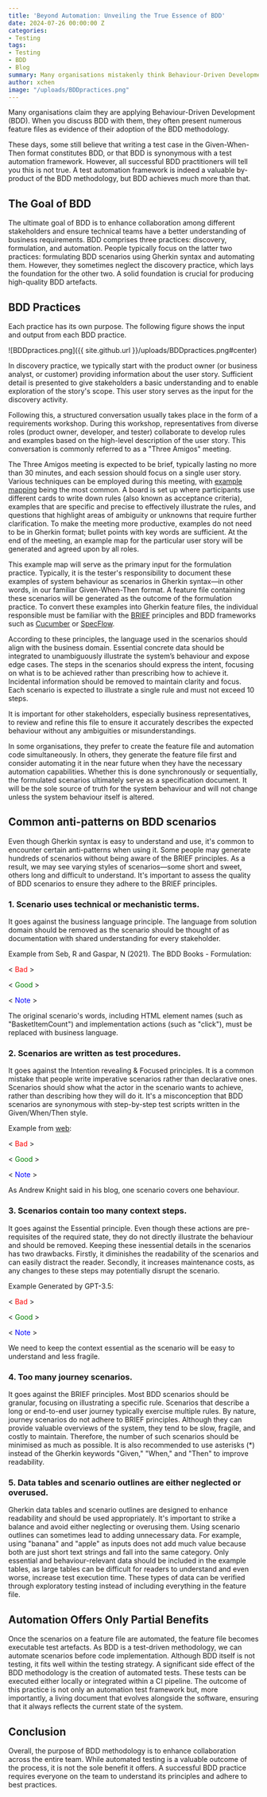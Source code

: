 ```yaml
---
title: 'Beyond Automation: Unveiling the True Essence of BDD'
date: 2024-07-26 00:00:00 Z
categories:
- Testing
tags:
- Testing
- BDD
- Blog
summary: Many organisations mistakenly think Behaviour-Driven Development (BDD) is simply about writing test cases in Given-When-Then format or using test automation frameworks. While automation is a valuable by-product, the true essence of BDD lies in enhancing team collaboration and understanding business requirements. BDD includes three practices- discovery, formulation, and automation, with the discovery phase being foundational. Adhering to best practices ensures that BDD scenarios are clear, focused, and valuable, ultimately creating living documentation that accurately reflects the system's behaviour.
author: xchen
image: "/uploads/BDDpractices.png"
---
```


Many organisations claim they are applying Behaviour-Driven Development (BDD). When you discuss BDD with them, they often present numerous feature files as evidence of their adoption of the BDD methodology.

These days, some still believe that writing a test case in the Given-When-Then format constitutes BDD, or that BDD is synonymous with a test automation framework. However, all successful BDD practitioners will tell you this is not true. A test automation framework is indeed a valuable by-product of the BDD methodology, but BDD achieves much more than that.

## **The Goal of BDD** 

The ultimate goal of BDD is to enhance collaboration among different stakeholders and ensure technical teams have a better understanding of business requirements. BDD comprises three practices: discovery, formulation, and automation. People typically focus on the latter two practices: formulating BDD scenarios using Gherkin syntax and automating them. However, they sometimes neglect the discovery practice, which lays the foundation for the other two. A solid foundation is crucial for producing high-quality BDD artefacts.

## **BDD Practices** 

Each practice has its own purpose. The following figure shows the input and output from each BDD practice.

![BDDpractices.png]({{ site.github.url }}/uploads/BDDpractices.png#center)

In discovery practice, we typically start with the product owner (or business analyst, or customer) providing information about the user story. Sufficient detail is presented to give stakeholders a basic understanding and to enable exploration of the story's scope. This user story serves as the input for the discovery activity.

Following this, a structured conversation usually takes place in the form of a requirements workshop. During this workshop, representatives from diverse roles (product owner, developer, and tester) collaborate to develop rules and examples based on the high-level description of the user story. This conversation is commonly referred to as a "Three Amigos" meeting.

The Three Amigos meeting is expected to be brief, typically lasting no more than 30 minutes, and each session should focus on a single user story. Various techniques can be employed during this meeting, with [example mapping](https://cucumber.io/blog/bdd/example-mapping-introduction/) being the most common. A board is set up where participants use different cards to write down rules (also known as acceptance criteria), examples that are specific and precise to effectively illustrate the rules, and questions that highlight areas of ambiguity or unknowns that require further clarification. To make the meeting more productive, examples do not need to be in Gherkin format; bullet points with key words are sufficient. At the end of the meeting, an example map for the particular user story will be generated and agreed upon by all roles.

This example map will serve as the primary input for the formulation practice. Typically, it is the tester's responsibility to document these examples of system behaviour as scenarios in Gherkin syntax—in other words, in our familiar Given-When-Then format. A feature file containing these scenarios will be generated as the outcome of the formulation practice. To convert these examples into Gherkin feature files, the individual responsible must be familiar with the [BRIEF](https://cucumber.io/blog/bdd/keep-your-scenarios-brief/) principles and BDD frameworks such as [Cucumber](https://cucumber.io/) or [SpecFlow](https://specflow.org/).

According to these principles, the language used in the scenarios should align with the business domain. Essential concrete data should be integrated to unambiguously illustrate the system’s behaviour and expose edge cases. The steps in the scenarios should express the intent, focusing on what is to be achieved rather than prescribing how to achieve it. Incidental information should be removed to maintain clarity and focus. Each scenario is expected to illustrate a single rule and must not exceed 10 steps.

It is important for other stakeholders, especially business representatives, to review and refine this file to ensure it accurately describes the expected behaviour without any ambiguities or misunderstandings.

In some organisations, they prefer to create the feature file and automation code simultaneously. In others, they generate the feature file first and consider automating it in the near future when they have the necessary automation capabilities. Whether this is done synchronously or sequentially, the formulated scenarios ultimately serve as a specification document. It will be the sole source of truth for the system behaviour and will not change unless the system behaviour itself is altered.

## **Common anti-patterns on BDD scenarios** 

Even though Gherkin syntax is easy to understand and use, it's common to encounter certain anti-patterns when using it. Some people may generate hundreds of scenarios without being aware of the BRIEF principles. As a result, we may see varying styles of scenarios—some short and sweet, others long and difficult to understand. It's important to assess the quality of BDD scenarios to ensure they adhere to the BRIEF principles.

### **1.	Scenario uses technical or mechanistic terms.**
It goes against the business language principle. The language from solution domain should be removed as the scenario should be thought of as documentation with shared understanding for every stakeholder. 

Example from Seb, R and Gaspar, N (2021). The BDD Books - Formulation: 

< <span style="color: red;">Bad</span> >

<script src="https://gist.github.com/XChenscottlogic/d57849240fca22d25eaf30b9c86b278e.js"></script>

< <span style="color: green;">Good</span> >

<script src="https://gist.github.com/XChenscottlogic/9e024be47f8bf62a856b28f740066a8d.js"></script>

< <span style="color: blue;">Note</span> >  

The original scenario's words, including HTML element names (such as "BasketItemCount") and implementation actions (such as "click"), must be replaced with business language. 

### **2.	Scenarios are written as test procedures.**
It goes against the Intention revealing & Focused principles. It is a common mistake that people write imperative scenarios rather than declarative ones. Scenarios should show what the actor in the scenario wants to achieve, rather than describing how they will do it. It's a misconception that BDD scenarios are synonymous with step-by-step test scripts written in the Given/When/Then style. 

Example from [web](https://automationpanda.com/2017/01/30/bdd-101-writing-good-gherkin/):

< <span style="color: red;">Bad</span> >

<script src="https://gist.github.com/XChenscottlogic/596c439787de24aca757500688496299.js"></script>


< <span style="color: green;">Good</span> >

<script src="https://gist.github.com/XChenscottlogic/7f07f3b18197bd348cd56b939670924e.js"></script>

< <span style="color: blue;">Note</span> >  

As Andrew Knight said in his blog, one scenario covers one behaviour. 

### **3.	Scenarios contain too many context steps.**
It goes against the Essential principle. Even though these actions are pre-requisites of the required state, they do not directly illustrate the behaviour and should be removed. Keeping these inessential details in the scenarios has two drawbacks. Firstly, it diminishes the readability of the scenarios and can easily distract the reader. Secondly, it increases maintenance costs, as any changes to these steps may potentially disrupt the scenario. 

Example Generated by GPT-3.5:

< <span style="color: red;">Bad</span> >

<script src="https://gist.github.com/XChenscottlogic/19836db3dd1074f8b9fecfbda56f2bfa.js"></script>

< <span style="color: green;">Good</span> >

<script src="https://gist.github.com/XChenscottlogic/93057f8995af154d6e6f65ab0bf8af18.js"></script>

< <span style="color: blue;">Note</span> >  

We need to keep the context essential as the scenario will be easy to understand and less fragile. 

### **4.	Too many journey scenarios.**
It goes against the BRIEF principles. Most BDD scenarios should be granular, focusing on illustrating a specific rule. Scenarios that describe a long or end-to-end user journey typically exercise multiple rules. By nature, journey scenarios do not adhere to BRIEF principles. Although they can provide valuable overviews of the system, they tend to be slow, fragile, and costly to maintain. Therefore, the number of such scenarios should be minimised as much as possible. It is also recommended to use asterisks (*) instead of the Gherkin keywords "Given," "When," and "Then" to improve readability.

### **5.	Data tables and scenario outlines are either neglected or overused.**
Gherkin data tables and scenario outlines are designed to enhance readability and should be used appropriately. It's important to strike a balance and avoid either neglecting or overusing them. Using scenario outlines can sometimes lead to adding unnecessary data. For example, using "banana" and "apple" as inputs does not add much value because both are just short text strings and fall into the same category. Only essential and behaviour-relevant data should be included in the example tables, as large tables can be difficult for readers to understand and even worse, increase test execution time. These types of data can be verified through exploratory testing instead of including everything in the feature file.

## **Automation Offers Only Partial Benefits**

Once the scenarios on a feature file are automated, the feature file becomes executable test artefacts. As BDD is a test-driven methodology, we can automate scenarios before code implementation. Although BDD itself is not testing, it fits well within the testing strategy. A significant side effect of the BDD methodology is the creation of automated tests. These tests can be executed either locally or integrated within a CI pipeline. The outcome of this practice is not only an automation test framework but, more importantly, a living document that evolves alongside the software, ensuring that it always reflects the current state of the system.

## **Conclusion**

Overall, the purpose of BDD methodology is to enhance collaboration across the entire team. While automated testing is a valuable outcome of the process, it is not the sole benefit it offers. A successful BDD practice requires everyone on the team to understand its principles and adhere to best practices.

